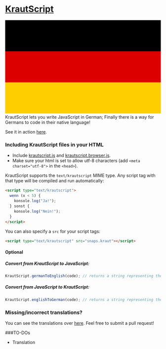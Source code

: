 [KrautScript](https://luca090902.github.io/krautscript/)
==========
![German Flag](/assets/img/flag.png)  
KrautScript lets you write JavaScript in German; Finally there is a way for Germans to code in their native language!

See it in action [here](https://luca090902.github.io/krautscript/). 
### Including KrautScript files in your HTML

- Include [krautscript.js](dist/krautscript.js) and [krautscript.browser.js](dist/krautscript.browser.js).
- Make sure your html is set to allow utf-8 characters (add `<meta charset="utf-8">` in the `<head>`).

KrautScript supports the `text/krautscript` MIME type. Any script tag with that type will be compiled and run automatically:
```html
<script type="text/krautscript">
  wenn (x < 5) {
    konsole.log("Ja!");
  } sonst {
    konsole.log("Nein!");
  }
</script>
```

You can also specify a `src` for your script tags: 
```html
<script type="text/krautscript" src="snaps.kraut"></script>
```

#### Optional

##### Convert from KrautScript to JavaScript:

```javascript
KrautScript.germanToEnglish(code); // returns a string representing the translated code
```

##### Convert from JavaScript to KrautScript:

```javascript
KrautScript.englishToGerman(code); // returns a string representing the translated code
```

### Missing/incorrect translations?
You can see the translations over [here](https://github.com/Luca090902/krautscript/blob/gh-pages/dist/krautscript.js#L4). Feel free to submit a pull request!

###TO-DOs
- Translation
